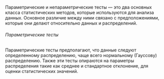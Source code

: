Параметрические и непараметрические тесты — это два основных класса статистических методов, которые используются для анализа данных. Основное различие между ними связано с предположениями, которые они делают относительно данных и распределений.

<h6>Параметрические тесты</h6>
Параметрические тесты предполагают, что данные следуют определенному распределению, чаще всего нормальному (Гауссову) распределению. Также эти тесты опираются на параметры распределения такие как среднее и стандартное отклонение, для оценки статистических значений.


